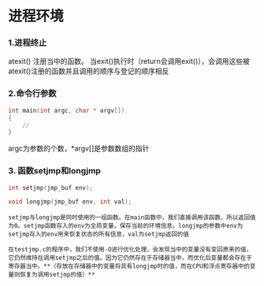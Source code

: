 # 进程环境
### 1.进程终止
atexit() 注册当中的函数。
当exit()执行时（return会调用exit()），会调用这些被atexit()注册的函数并且调用的顺序与登记的顺序相反

### 2.命令行参数

```c
int main(int argc, char * argv[])
{
    // 
}
```
argc为参数的个数，*argv[]是参数数组的指针

### 3. 函数setjmp和longjmp
```c
int setjmp(jmp_buf env);

void longjmp(jmp_buf env, int val);
```
    
    setjmp与longjmp是同时使用的一组函数。在main函数中，我们直接调用该函数，所以返回值为0。setjmp函数存入的env为全局变量，保存当前的环境信息。longjmp的参数中env为setjmp存入的env用来恢复状态的所有信息，val为setjmp返回的值

    在testjmp.c的程序中，我们不使用-O进行优化处理，会发现当中的变量没有变回原来的值，它仍然维持在调用setjmp之后的值。因为它仍然存在于存储器当中，而优化后变量都会存在于寄存器当中。**（存放在存储器中的变量将具有longjmp时的值，而在CPU和浮点寄存器中的变量则恢复为调用setjmp的值）**